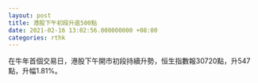 ```yaml
---
layout: post
title: 港股下午初段升逾500點
date: 2021-02-16 13:02:56.000000000 +08:00
categories: rthk
---
```


在牛年首個交易日，港股下午開市初段持續升勢，恒生指數報30720點，升547點，升幅1.81%。

